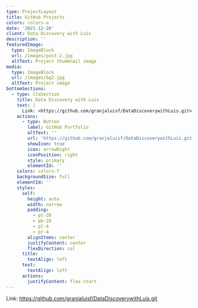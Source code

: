 ```yaml
---
type: ProjectLayout
title: GitHub Projects
colors: colors-a
date: '2021-12-20'
client: Data Discovery with Luis
description: ''
featuredImage:
  type: ImageBlock
  url: /images/post-2.jpg
  altText: Project thumbnail image
media:
  type: ImageBlock
  url: /images/bg2.jpg
  altText: Project image
bottomSections:
  - type: CtaSection
    title: Data Discovery with Luis
    text: |
      Link: <https://github.com/granjaluisf/DataDiscoverywithLuis.git>
    actions:
      - type: Button
        label: GitHub Portfolio
        altText: ''
        url: 'https://github.com/granjaluisf/DataDiscoverywithLuis.git'
        showIcon: true
        icon: arrowRight
        iconPosition: right
        style: primary
        elementId: ''
    colors: colors-f
    backgroundSize: full
    elementId: ''
    styles:
      self:
        height: auto
        width: narrow
        padding:
          - pt-28
          - pb-28
          - pl-4
          - pr-4
        alignItems: center
        justifyContent: center
        flexDirection: col
      title:
        textAlign: left
      text:
        textAlign: left
      actions:
        justifyContent: flex-start
---
```

Link: <https://github.com/granjaluisf/DataDiscoverywithLuis.git>
